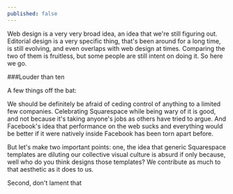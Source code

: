 ```yaml
---
published: false
---
```



Web design is a very very broad idea, an idea that we're still figuring out. Editorial design is a very specific thing, that's been around for a long time, is still evolving, and even overlaps with web design at times. Comparing the two of them is fruitless, but some people are still intent on doing it. So here we go.

###Louder than ten

A few things off the bat:

We should be definitely be afraid of ceding control of anything to a limited few companies. Celebrating Squarespace while being wary of it is good, and not because it's taking anyone's jobs as others have tried to argue. And Facebook's idea that performance on the web sucks and everything would be better if it were natively inside Facebook has been torn apart before.

But let's make two important points: one, the idea that generic Squarespace templates are diluting our collective visual culture is absurd if only because, well who do you think designs those templates? We contribute as much to that aesthetic as it does to us.

Second, don't lament that 